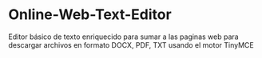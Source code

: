 # Online-Web-Text-Editor
Editor básico de texto enriquecido para sumar a las paginas web para descargar archivos en formato DOCX, PDF, TXT usando el motor TinyMCE
